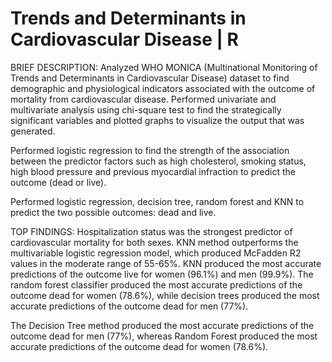 #  Trends and Determinants in Cardiovascular Disease | R
BRIEF DESCRIPTION:
Analyzed WHO MONICA (Multinational Monitoring of Trends and Determinants in Cardiovascular Disease) dataset to find demographic and physiological indicators associated with the outcome of mortality from cardiovascular disease.
Performed univariate and multivariate analysis using chi-square test to find the strategically significant variables and plotted graphs to visualize the output that was generated.

Performed logistic regression to find the strength of the association between the predictor factors such as high cholesterol, smoking status, high blood pressure and previous myocardial infraction to predict the outcome (dead or live).

Performed logistic regression, decision tree, random forest and KNN to predict the two possible outcomes: dead and live.

TOP FINDINGS: Hospitalization status was the strongest predictor of cardiovascular mortality for both sexes. KNN method outperforms the multivariable logistic regression model, which produced McFadden R2 values in the moderate range of 55-65%. KNN produced the most accurate predictions of the outcome live for women (96.1%) and men (99.9%). The random forest classifier produced the most accurate predictions of the outcome dead for women (78.6%), while decision trees produced the most accurate predictions of the outcome dead for men (77%).

The Decision Tree method produced the most accurate predictions of the outcome dead for men (77%), whereas Random Forest produced the most accurate predictions of the outcome dead for women (78.6%).
